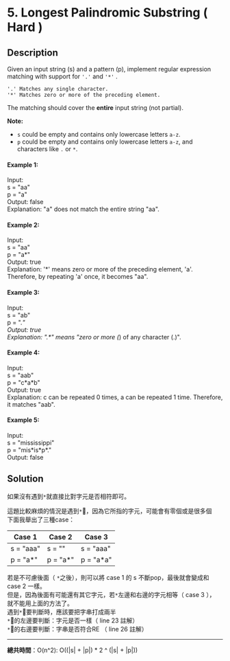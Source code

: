 # 5. Longest Palindromic Substring ( Hard )
## Description
Given an input string (s) and a pattern (p), implement regular expression matching with support for ```'.'``` and ```'*'``` .  
```
'.' Matches any single character.
'*' Matches zero or more of the preceding element.
```
The matching should cover the **entire** input string (not partial).  

**Note:**  

+ ```s``` could be empty and contains only lowercase letters ```a-z```.
+ ```p``` could be empty and contains only lowercase letters ```a-z```, and characters like ```.``` or ```*```.  

#### Example 1:
Input:  
s = "aa"  
p = "a"  
Output: false  
Explanation: "a" does not match the entire string "aa".  

#### Example 2:
Input:  
s = "aa"  
p = "a*"  
Output: true  
Explanation: '*' means zero or more of the preceding element, 'a'.  Therefore, by repeating 'a' once, it becomes "aa".  

#### Example 3:
Input:  
s = "ab"  
p = ".*"  
Output: true  
Explanation: ".\*" means "zero or more (*) of any character (.)".   

#### Example 4:
Input:  
s = "aab"  
p = "c\*a*b"  
Output: true  
Explanation: c can be repeated 0 times, a can be repeated 1 time.   Therefore, it matches "aab".  

#### Example 5:
Input:  
s = "mississippi"  
p = "mis\*is\*p*."  
Output: false  

## Solution
如果沒有遇到```*```就直接比對字元是否相符即可。   

這題比較麻煩的情況是遇到```*```，因為它所指的字元，可能會有零個或是很多個  
下面我舉出了三種case：   

| Case 1 | Case 2 | Case 3 |
| -------- | -------- | -------- |
| s = "aaa" | s = "" | s = "aaa" |
| p = "a*" | p = "a*" | p = "a*a" |  

若是不可慮後面（ ```*```之後），則可以將 case 1 的 s 不斷pop，最後就會變成和 case 2 一樣。  
但是，因為後面有可能還有其它字元，若```*```左邊和右邊的字元相等（ case 3 ）， 就不能用上面的方法了。  
遇到```*```要判斷時，應該要把字串打成兩半   
```*```的左邊要判斷：字元是否一樣（ line 23 註解）  
```*```的右邊要判斷：字串是否符合RE （ line 26 註解）

 

---

**總共時間**：O(n^2): O((|s| + |p|) * 2 ^ (|s| + |p|))